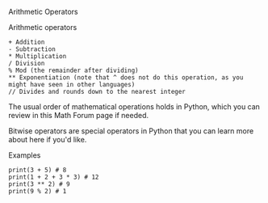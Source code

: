 Arithmetic Operators

Arithmetic operators

    + Addition
    - Subtraction
    * Multiplication
    / Division
    % Mod (the remainder after dividing)
    ** Exponentiation (note that ^ does not do this operation, as you might have seen in other languages)
    // Divides and rounds down to the nearest integer

The usual order of mathematical operations holds in Python, which you can review in this Math Forum page if needed.

Bitwise operators are special operators in Python that you can learn more about here if you'd like.

Examples

    print(3 + 5) # 8
    print(1 + 2 + 3 * 3) # 12
    print(3 ** 2) # 9
    print(9 % 2) # 1

